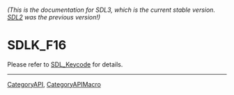 ###### (This is the documentation for SDL3, which is the current stable version. [SDL2](https://wiki.libsdl.org/SDL2/) was the previous version!)
# SDLK_F16

Please refer to [SDL_Keycode](SDL_Keycode) for details.

----
[CategoryAPI](CategoryAPI), [CategoryAPIMacro](CategoryAPIMacro)

